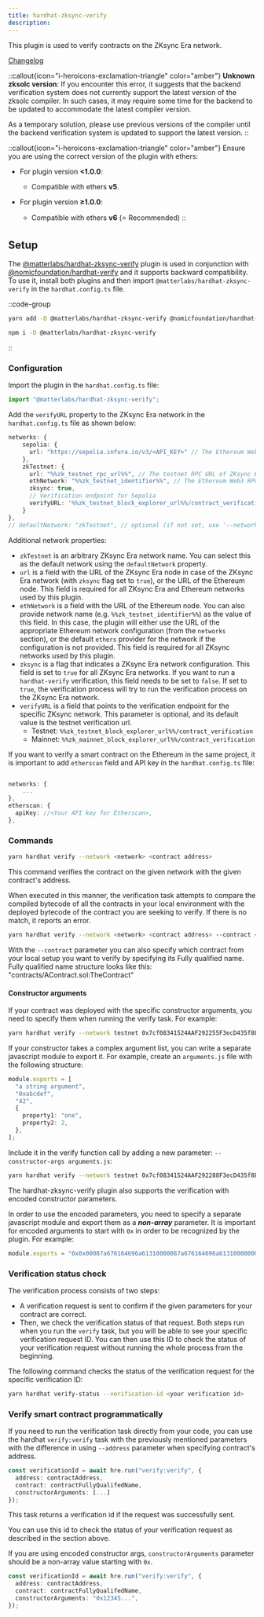 ```yaml
---
title: hardhat-zksync-verify
description:
---
```


This plugin is used to verify contracts on the ZKsync Era network.

[Changelog](%%zk_git_repo_hardhat-zksync%%/blob/main/packages/hardhat-zksync-verify/CHANGELOG.md)

::callout{icon="i-heroicons-exclamation-triangle" color="amber"}
**Unknown zksolc version**: If you encounter this error, it suggests that the backend verification system does not currently support
the latest version of the zksolc compiler.
In such cases, it may require some time for the backend to be updated to accommodate the latest compiler version.

As a temporary solution, please use previous versions of the compiler until the backend verification system is updated to support the latest version.
::

::callout{icon="i-heroicons-exclamation-triangle" color="amber"}
Ensure you are using the correct version of the plugin with ethers:

- For plugin version **<1.0.0**:

  - Compatible with ethers **v5**.

- For plugin version **≥1.0.0**:

  - Compatible with ethers **v6** (⭐ Recommended)
::

## Setup

The [@matterlabs/hardhat-zksync-verify](https://www.npmjs.com/package/@matterlabs/hardhat-zksync-verify) plugin
is used in conjunction with [@nomicfoundation/hardhat-verify](https://www.npmjs.com/package/@nomicfoundation/hardhat-verify)
and it supports backward compatibility.
To use it, install both plugins and then import `@matterlabs/hardhat-zksync-verify` in the `hardhat.config.ts` file.

::code-group

```bash [yarn]
yarn add -D @matterlabs/hardhat-zksync-verify @nomicfoundation/hardhat-verify
```

```bash [npm]
npm i -D @matterlabs/hardhat-zksync-verify
```

::

### Configuration

Import the plugin in the `hardhat.config.ts` file:

```javascript
import "@matterlabs/hardhat-zksync-verify";
```

Add the `verifyURL` property to the ZKsync Era network in the `hardhat.config.ts` file as shown below:

```typescript
networks: {
    sepolia: {
      url: "https://sepolia.infura.io/v3/<API_KEY>" // The Ethereum Web3 RPC URL (optional).
    },
    zkTestnet: {
      url: "%%zk_testnet_rpc_url%%", // The testnet RPC URL of ZKsync Era network.
      ethNetwork: "%%zk_testnet_identifier%%", // The Ethereum Web3 RPC URL, or the identifier of the network (e.g. `mainnet` or `sepolia`)
      zksync: true,
      // Verification endpoint for Sepolia
      verifyURL: '%%zk_testnet_block_explorer_url%%/contract_verification'
    }
},
// defaultNetwork: "zkTestnet", // optional (if not set, use '--network zkTestnet')
```

Additional network properties:

- `zkTestnet` is an arbitrary ZKsync Era network name. You can select this as the default network using the `defaultNetwork` property.
- `url` is a field with the URL of the ZKsync Era node
in case of the ZKsync Era network (with `zksync` flag set to `true`), or the URL of the Ethereum node.
This field is required for all ZKsync Era and Ethereum networks used by this plugin.
- `ethNetwork` is a field with the URL of the Ethereum node.
You can also provide network name (e.g. `%%zk_testnet_identifier%%`) as the value of this field.
In this case, the plugin will either use the URL of the appropriate Ethereum network configuration (from the `networks` section),
or the default `ethers` provider for the network if the configuration is not provided. This field is required for all ZKsync networks used by this plugin.
- `zksync` is a flag that indicates a ZKsync Era network configuration. This field is set to `true` for all ZKsync Era networks.
If you want to run a `hardhat-verify` verification, this field needs to be set to `false`.
If set to `true`, the verification process will try to run the verification process on the ZKsync Era network.
- `verifyURL` is a field that points to the verification endpoint for the specific ZKsync network.
This parameter is optional, and its default value is the testnet verification url.
  - Testnet: `%%zk_testnet_block_explorer_url%%/contract_verification`
  - Mainnet: `%%zk_mainnet_block_explorer_url%%/contract_verification`

If you want to verify a smart contract on the Ethereum in the same project,
it is important to add `etherscan` field and API key in the `hardhat.config.ts` file:

```typescript

networks: {
    ...
},
etherscan: {
  apiKey: //<Your API key for Etherscan>,
},

```

### Commands

```sh
yarn hardhat verify --network <network> <contract address>
```

This command verifies the contract on the given network with the given contract's address.

When executed in this manner, the verification task attempts to compare the compiled bytecode of all the contracts in your local environment
with the deployed bytecode of the contract you are seeking to verify. If there is no match, it reports an error.

```sh
yarn hardhat verify --network <network> <contract address> --contract <fully qualified name>
```

With the `--contract` parameter you can also specify which contract from your local setup you want to verify by specifying its Fully qualified name.
Fully qualified name structure looks like this: "contracts/AContract.sol:TheContract"

#### Constructor arguments

If your contract was deployed with the specific constructor arguments, you need to specify them when running the verify task. For example:

```sh
yarn hardhat verify --network testnet 0x7cf08341524AAF292255F3ecD435f8EE1a910AbF "Hi there!"
```

If your constructor takes a complex argument list, you can write a separate javascript module to export it.
For example, create an `arguments.js` file with the following structure:

```typescript
module.exports = [
  "a string argument",
  "0xabcdef",
  "42",
  {
    property1: "one",
    property2: 2,
  },
];
```

Include it in the verify function call by adding a new parameter: `--constructor-args arguments.js`:

```sh
yarn hardhat verify --network testnet 0x7cf08341524AAF292288F3ecD435f8EE1a910AbF --constructor-args arguments.js
```

The hardhat-zksync-verify plugin also supports the verification with encoded constructor parameters.

In order to use the encoded parameters, you need to specify a separate javascript module and export them as a **_non-array_** parameter.
It is important for encoded arguments to start with `0x` in order to be recognized by the plugin. For example:

```typescript
module.exports = "0x0x00087a676164696a61310000087a676164696a61310000000000000000000000008537b364a83f5c9a7ead381d3baf9cbb83769bf5";
```

### Verification status check

The verification process consists of two steps:

- A verification request is sent to confirm if the given parameters for your contract are correct.
- Then, we check the verification status of that request.
  Both steps run when you run the `verify` task, but you will be able to see your specific verification request ID.
  You can then use this ID to check the status of your verification request without running the whole process from the beginning.

The following command checks the status of the verification request for the specific verification ID:

```sh
yarn hardhat verify-status --verification-id <your verification id>
```

### Verify smart contract programmatically

If you need to run the verification task directly from your code, you can use the hardhat `verify:verify` task
with the previously mentioned parameters with the difference in using `--address` parameter when specifying contract's address.

```typescript
const verificationId = await hre.run("verify:verify", {
  address: contractAddress,
  contract: contractFullyQualifedName,
  constructorArguments: [...]
});
```

This task returns a verification id if the request was successfully sent.

You can use this id to check the status of your verification request as described in the section above.

If you are using encoded constructor args, `constructorArguments` parameter should be a non-array value starting with `0x`.

```typescript
const verificationId = await hre.run("verify:verify", {
  address: contractAddress,
  contract: contractFullyQualifedName,
  constructorArguments: "0x12345...",
});
```
